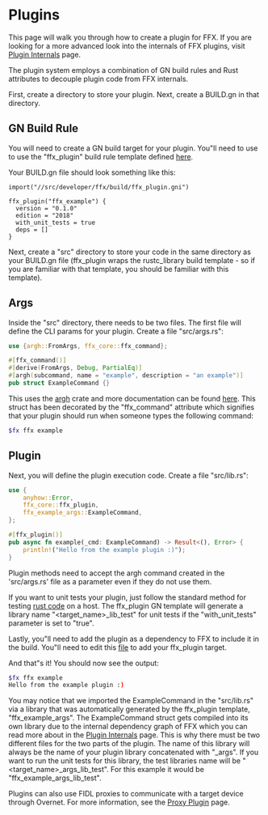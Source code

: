 # Plugins

This page will walk you through how to create a plugin for FFX. If you are looking for a more advanced look into the internals of FFX plugins, visit [Plugin Internals](plugin-internals.md) page.

The plugin system employs a combination of GN build rules and Rust attributes to decouple plugin code from FFX internals.

First, create a directory to store your plugin.  Next, create a BUILD.gn in that directory.

## GN Build Rule

You will need to create a GN build target for your plugin.  You"ll need to use to use the "ffx_plugin" build rule template defined [here](https://fuchsia.googlesource.com/fuchsia/+/refs/heads/master/src/developer/ffx/build/ffx_plugin.gni).

Your BUILD.gn file should look something like this:

```GN
import("//src/developer/ffx/build/ffx_plugin.gni")

ffx_plugin("ffx_example") {
  version = "0.1.0"
  edition = "2018"
  with_unit_tests = true
  deps = []
}
```

Next, create a "src" directory to store your code in the same directory as your BUILD.gn file (ffx_plugin wraps the rustc_library build template - so if you are familiar with that template, you should be familiar with this template).

## Args

Inside the "src" directory, there needs to be two files.  The first file will define the CLI params for your plugin.  Create a file "src/args.rs":

```rust
use {argh::FromArgs, ffx_core::ffx_command};

#[ffx_command()]
#[derive(FromArgs, Debug, PartialEq)]
#[argh(subcommand, name = "example", description = "an example")]
pub struct ExampleCommand {}
```

This uses the [argh](https://docs.rs/argh/0.1.3/argh/) crate and more documentation can be found [here](https://docs.rs/argh/0.1.3/argh/).  This struct has been decorated by the "ffx_command" attribute which signifies that your plugin should run when someone types the following command:

```sh
$fx ffx example
```

## Plugin 

Next, you will define the plugin execution code.  Create a file "src/lib.rs":

```rust
use {
    anyhow::Error,
    ffx_core::ffx_plugin,
    ffx_example_args::ExampleCommand,
};

#[ffx_plugin()]
pub async fn example(_cmd: ExampleCommand) -> Result<(), Error> {
    println!("Hello from the example plugin :)");
}
```

Plugin methods need to accept the argh command created in the 'src/args.rs' file as a parameter even if they do not use them.  

If you want to unit tests your plugin, just follow the standard method for testing [rust code](fuchsia.dev/fuchsia-src/development/languages/rust/testing) on a host. The ffx_plugin GN template will generate a library name "<target_name>_lib_test" for unit tests if the "with_unit_tests" parameter is set to "true".

Lastly, you"ll need to add the plugin as a dependency to FFX to include it in the build.  You"ll need to edit this [file](https://fuchsia.googlesource.com/fuchsia/+/refs/heads/master/src/developer/ffx/BUILD.gn#23) to add your ffx_plugin target.

And that"s it!  You should now see the output:
```sh
$fx ffx example
Hello from the example plugin :)
```

You may notice that we imported the ExampleCommand in the "src/lib.rs" via a library that was automatically generated by the ffx_plugin template, "ffx_example_args".  The ExampleCommand struct gets compiled into its own library due to the internal dependency graph of FFX which you can read more about in the [Plugin Internals](plugin-internals.md) page.  This is why there must be two different files for the two parts of the plugin. The name of this library will always be the name of your plugin library concatenated with "_args". If you want to run the unit tests for this library, the test libraries name will be "<target_name>_args_lib_test".  For this example it would be "ffx_example_args_lib_test".

Plugins can also use FIDL proxies to communicate with a target device through Overnet. For more information, see the [Proxy Plugin](proxy-plugin.md) page.



